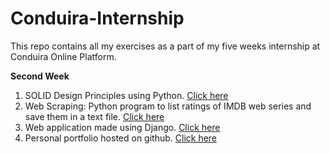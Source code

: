 # Conduira-Internship
This repo contains all my exercises as a part of my five weeks internship at Conduira Online Platform.

**Second Week**
1. SOLID Design Principles using Python. [Click here](https://github.com/Yugandhar-M/Conduira-Internship/blob/main/SOLID.md)
2. Web Scraping: Python program to list ratings of IMDB web series and save them in a text file. [Click here](https://github.com/Yugandhar-M/Conduira-Internship/blob/main/Web_Scrapping/readme.md)
3. Web application made using Django. [Click here](https://github.com/Yugandhar-M/Conduira-Internship/blob/main/Track_Learnings/Readme_django.md) 
4. Personal portfolio hosted on github. [Click here](https://github.com/Yugandhar-M/yugandhar-m.github.io/blob/main/README.txt)
